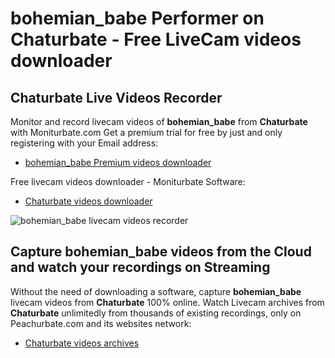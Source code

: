 # bohemian_babe Performer on Chaturbate - Free LiveCam videos downloader

## Chaturbate Live Videos Recorder

Monitor and record livecam videos of **bohemian_babe** from **Chaturbate** with Moniturbate.com
Get a premium trial for free by just and only registering with your Email address:
* [bohemian_babe Premium videos downloader](https://moniturbate.com/request-demo-licence-key.html)

Free livecam videos downloader - Moniturbate Software:
* [Chaturbate videos downloader](https://moniturbate.com/moniturbate-download-software.html)

![bohemian_babe livecam videos recorder](https://peachurnet.com/templates/moniturbate-software.png)


## Capture bohemian_babe videos from the Cloud and watch your recordings on Streaming

Without the need of downloading a software, capture **bohemian_babe** livecam videos from **Chaturbate** 100% online.
Watch Livecam archives from **Chaturbate** unlimitedly from thousands of existing recordings, only on Peachurbate.com and its websites network:
* [Chaturbate videos archives](https://peachurnet.com/)